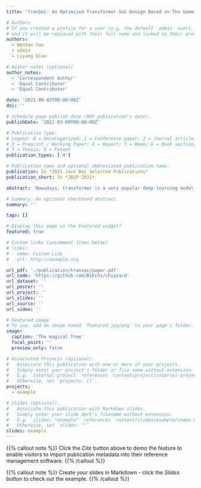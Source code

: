 ```yaml
---
title: 'TranSoC: An Optimized Transformer SoC Design Based on The Gemmini Architecture on Chipyard Framework'

# Authors
# If you created a profile for a user (e.g. the default `admin` user), write the username (folder name) here
# and it will be replaced with their full name and linked to their profile.
authors:
  - Wentao Yao
  - admin
  - Liyang Qian

# Author notes (optional)
author_notes:
  - 'Correspondent Author'
  - 'Equal Contributor'
  - 'Equal Contributor'

date: '2021-09-03T00:00:00Z'
doi: ''

# Schedule page publish date (NOT publication's date).
publishDate: '2022-03-09T00:00:00Z'

# Publication type.
# Legend: 0 = Uncategorized; 1 = Conference paper; 2 = Journal article;
# 3 = Preprint / Working Paper; 4 = Report; 5 = Book; 6 = Book section;
# 7 = Thesis; 8 = Patent
publication_types: ['4']

# Publication name and optional abbreviated publication name.
publication: In *2021 Jack Bai Selected Publications*
publication_short: In *JBSP 2021*

abstract: 'Nowadays, transformer is a very popular deep learning model in both fields of Natural Language Processing and Computer Vision. With very large number of parameters in the model, trans- former usually takes a significant amount of time for training and inference. Recent researches have been done to solve similar problems based on the Berkeley’s systolic array generator called Gemmini architecture, and made great progress using this method. Thus, we follow this pat- tern and build a transformer accelerator based on the Gemmini architecture, which is mostly a matrix multiplication accelerator based on the systolic array technique. We developed the trans- former testing framework for the Gemmini project with results. Additionally, we also provide our analysis for the Gemmini hardware and possible ways to implement the transformer accelerator.'

# Summary. An optional shortened abstract.
summary: ''

tags: []

# Display this page in the Featured widget?
featured: true

# Custom links (uncomment lines below)
# links:
# - name: Custom Link
#   url: http://example.org

url_pdf: './publication/transoc/paper.pdf'
url_code: 'https://github.com/BiEchi/chipyard'
url_dataset: ''
url_poster: ''
url_project: ''
url_slides: ''
url_source: ''
url_video: ''

# Featured image
# To use, add an image named `featured.jpg/png` to your page's folder.
image:
  caption: 'The magical Tree'
  focal_point: ''
  preview_only: false

# Associated Projects (optional).
#   Associate this publication with one or more of your projects.
#   Simply enter your project's folder or file name without extension.
#   E.g. `internal-project` references `content/project/internal-project/index.md`.
#   Otherwise, set `projects: []`.
projects:
  - example

# Slides (optional).
#   Associate this publication with Markdown slides.
#   Simply enter your slide deck's filename without extension.
#   E.g. `slides: "example"` references `content/slides/example/index.md`.
#   Otherwise, set `slides: ""`.
slides: example
---
```


{{% callout note %}}
Click the _Cite_ button above to demo the feature to enable visitors to import publication metadata into their reference management software.
{{% /callout %}}

{{% callout note %}}
Create your slides in Markdown - click the _Slides_ button to check out the example.
{{% /callout %}}
